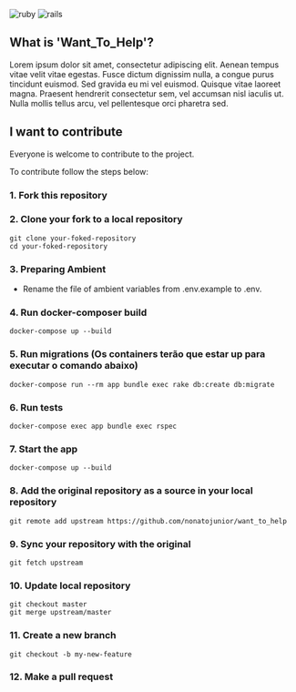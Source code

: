 ![ruby](https://img.shields.io/badge/Ruby-2.3.4-red.svg)
![rails](https://img.shields.io/badge/Rails-5.0.1-red.svg)

## What is 'Want_To_Help'?

Lorem ipsum dolor sit amet, consectetur adipiscing elit. Aenean tempus vitae velit vitae egestas. Fusce dictum dignissim nulla, a congue purus tincidunt euismod. Sed gravida eu mi vel euismod. Quisque vitae laoreet magna. Praesent hendrerit consectetur sem, vel accumsan nisl iaculis ut. Nulla mollis tellus arcu, vel pellentesque orci pharetra sed.

## I want to contribute

Everyone is welcome to contribute to the project.

To contribute follow the steps below:

### 1. Fork this repository
### 2. Clone your fork to a local repository
```
git clone your-foked-repository
cd your-foked-repository
```
### 3. Preparing Ambient
- Rename the file of ambient variables from .env.example to .env.

### 4. Run docker-composer build
```
docker-compose up --build
```
### 5. Run migrations (Os containers terão que estar up para executar o comando abaixo)
```
docker-compose run --rm app bundle exec rake db:create db:migrate
```
### 6. Run tests
```
docker-compose exec app bundle exec rspec
```
### 7. Start the app
```
docker-compose up --build
```
### 8. Add the original repository as a source in your local repository
```
git remote add upstream https://github.com/nonatojunior/want_to_help
```
### 9. Sync your repository with the original
```
git fetch upstream
```
### 10. Update local repository
```
git checkout master
git merge upstream/master
```
### 11. Create a new branch
```
git checkout -b my-new-feature
```
### 12. Make a pull request
